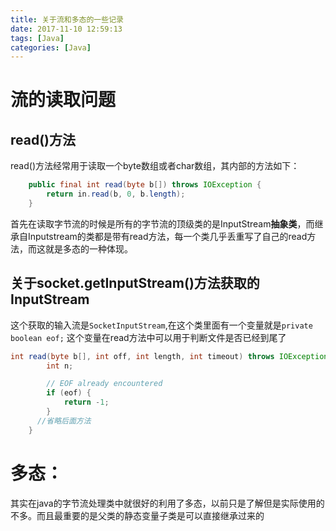 ```yaml
---
title: 关于流和多态的一些记录
date: 2017-11-10 12:59:13
tags: [Java]
categories: [Java]
---
```

# 流的读取问题
## read()方法
read()方法经常用于读取一个byte数组或者char数组，其内部的方法如下：
```java
    public final int read(byte b[]) throws IOException {
        return in.read(b, 0, b.length);
    }
```
首先在读取字节流的时候是所有的字节流的顶级类的是InputStream**抽象类**，而继承自Inputstream的类都是带有read方法，每一个类几乎丢重写了自己的read方法，而这就是多态的一种体现。
## 关于socket.getInputStream()方法获取的InputStream
这个获取的输入流是`SocketInputStream`,在这个类里面有一个变量就是`private boolean eof;`
这个变量在read方法中可以用于判断文件是否已经到尾了
```java
int read(byte b[], int off, int length, int timeout) throws IOException {
        int n;

        // EOF already encountered
        if (eof) {
            return -1;
        }
      //省略后面方法
    }
```

# 多态：
其实在java的字节流处理类中就很好的利用了多态，以前只是了解但是实际使用的不多。而且最重要的是父类的静态变量子类是可以直接继承过来的